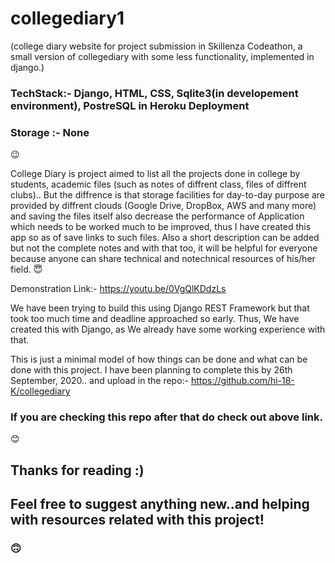 # collegediary1

(college diary website for project submission in Skillenza Codeathon, a small version of collegediary with some less functionality, implemented in django.)



### TechStack:- Django, HTML, CSS, Sqlite3(in developement environment), PostreSQL in Heroku Deployment
### Storage :- None  
:wink:


College Diary is project aimed to list all the projects done in college by students, academic files (such as notes of diffrent class, files of diffrent clubs)..
But the diffrence is that storage facilities for day-to-day purpose are provided by diffrent clouds (Google Drive, DropBox, AWS and many more) and saving the files
itself also decrease the performance of Application which needs to be worked much to be improved, thus I have created this app so as of save links to such files.
Also a short description can be added but not the complete notes and with that too, it will be helpful for everyone because anyone can share technical and notechnical resources of his/her field.
:innocent:

Demonstration Link:- https://youtu.be/0VgQlKDdzLs 

We have been trying to build this using Django REST Framework but that took too much time and deadline approached so early. Thus, We have created this with Django,
as We already have some working experience with that. 

This is just a minimal model of how things can be done and what can be done with this project. I have been planning to complete this by 26th September, 2020.. and upload
in the repo:- https://github.com/hi-18-K/collegediary 
### If you are checking this repo after that do check out above link. 
:blush:

## Thanks for reading :)
## Feel free to suggest anything new..and helping with resources related with this project!
### :upside_down_face:
